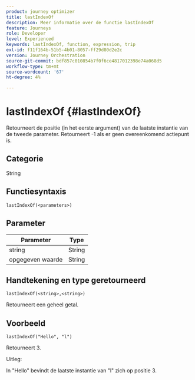 ```yaml
---
product: journey optimizer
title: lastIndexOf
description: Meer informatie over de functie lastIndexOf
feature: Journeys
role: Developer
level: Experienced
keywords: lastIndexOf, function, expression, trip
exl-id: f11f164b-51b5-4b01-8057-ff29d80d2e2c
version: Journey Orchestration
source-git-commit: bdf857c010854b7f0f6ce4817012398e74a068d5
workflow-type: tm+mt
source-wordcount: '67'
ht-degree: 4%

---
```


# lastIndexOf {#lastIndexOf}

Retourneert de positie (in het eerste argument) van de laatste instantie van de tweede parameter. Retourneert -1 als er geen overeenkomend actiepunt is.

## Categorie

String

## Functiesyntaxis

`lastIndexOf(<parameters>)`

## Parameter

| Parameter | Type |
|-----------|------------------|
| string | String |
| opgegeven waarde | String |

## Handtekening en type geretourneerd

`lastIndexOf(<string>,<string>)`

Retourneert een geheel getal.

## Voorbeeld

`lastIndexOf("Hello", "l")`

Retourneert 3.

Uitleg:

In &quot;Hello&quot; bevindt de laatste instantie van &quot;l&quot; zich op positie 3.
